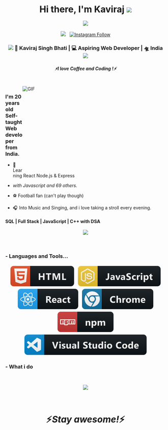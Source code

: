 <div align="center">
   <h1>Hi there, I'm Kaviraj <img src="https://media.giphy.com/media/hvRJCLFzcasrR4ia7z/giphy.gif" width="25px"> </h1>
   
   
   <img src="https://pronoun.cyou/x/y?subject=He&object=Him&height=20"> 
</div>

<p align='center'>
   <a href="https://www.linkedin.com/in/kaviraj-singh-bhati-832309171/"><img height="30" src="https://img.shields.io/badge/LinkedIn-0077B5?style=for-the-badge&logo=linkedin&logoColor=white"></a>&nbsp;&nbsp;
   <a href="https://instagram.com/kaviraj__singh__"><img alt="Instagram Follow" src="https://img.shields.io/badge/Instagram-E4405F?style=for-the-badge&logo=instagram&logoColor=white"></a>
 </p>


<div align="center">
<h3><img src="https://media.giphy.com/media/WUlplcMpOCEmTGBtBW/giphy.gif" width="30"> 🙎 Kaviraj Singh Bhati | 💻 Aspiring Web Developer | 🛸 India  <img src="https://media.giphy.com/media/WUlplcMpOCEmTGBtBW/giphy.gif" width="30"></h3>
</div>
 
 <h5 align="center">
   <i>⚡️I love Coffee and Coding !⚡️</i>
  </h5>
 
 
<br />
<img align="right" height="270px" width="450px" alt="GIF" src="https://media.giphy.com/media/3FjEPbKqEPhPpmC8uY/giphy.gif" />
<p align="center">
  <h3> I'm 20 years old Self-taught Web developer from India.</h3>
</p>

 - 🥀 Learning React Node.js  & Express
 
 - <i>with Javascript and 69 others.</i>
   
 - ⚽ Football fan (can't play though) 

 - 🎧 Into Music and Singing, and i love taking a stroll every evening.
 

 <p align="center">
  <h4> SQL | Full Stack | JavaScript | C++ with DSA </h4>
   </p>




<!--  -->

<p align="center" >
<a href="https://github.com/anuraghazra/github-readme-stats"> 
    <img  src="https://github-readme-stats.vercel.app/api?username=KavirajSinghBhati&&show_icons=true&theme=radical"/>
  </a>

</p>

<br />

### - Languages and Tools...

<p align="center">
  <!-- For more icons please follow  https://github.com/MikeCodesDotNET/ColoredBadges -->
  <img src="https://raw.githubusercontent.com/KavirajSinghBhati/KavirajSinghBhati/master/svg/dev/languages/html.svg" alt="html" style="vertical-align:top; margin:4px">    
  <img src="https://raw.githubusercontent.com/KavirajSinghBhati/KavirajSinghBhati/master/svg/dev/languages/js.svg" alt="js" style="vertical-align:top; margin:4px">
  <img src="https://raw.githubusercontent.com/KavirajSinghBhati/KavirajSinghBhati/master/svg/dev/frameworks/react.svg" alt="react" style="vertical-align:top; margin:4px">
  <img src="https://raw.githubusercontent.com/KavirajSinghBhati/KavirajSinghBhati/master/svg/dev/misc/chrome.svg" alt="chrome" style="vertical-align:top; margin:4px">
  <img src="https://raw.githubusercontent.com/KavirajSinghBhati/KavirajSinghBhati/master/svg/dev/services/npm.svg" alt="npm" style="vertical-align:top; margin:4px">
  <img src="https://raw.githubusercontent.com/KavirajSinghBhati/KavirajSinghBhati/master/svg/dev/tools/visualstudio_code.svg" alt="vscode" style="vertical-align:top; margin:4px">
</p>


 ### - What i do

<br />

<p align="center">
   <img src="https://media.giphy.com/media/f9XgHHnPnDjOF1hWpl/giphy.gif" />
   </p>
   
<br />

<h1 align='center'>⚡️<i>Stay awesome!</i>⚡️</h1>

